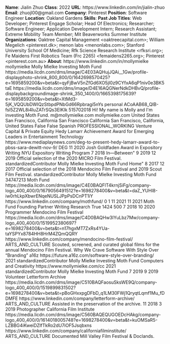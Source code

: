 **Name**: Jialin Zhuo
**Class**: 2022
**URL**: https://www\.linkedin\.com/in/jialin\-zhuo
**Email**: zhuojl00@gmail\.com
**Company**: Pinterest
**Position**: Software Engineer
**Location**: Oakland Gardens
**Skills**: 
**Past Job Titles**: Web Developer; Pinterest Engage Scholar; Head Of Electronics; Researcher; Software Engineer; Application Development Intern; Research Assistant; Extreme Mobility Team Member; Mit Beaverworks Summer Institute
**Organizations**: Oaktree Capital Management <oaktreecapital\.com>; William Megelich <pinterest\.dk>; menon labs <menonlabs\.com>; Stanford University School Of Medicine; Rfk Science Research Institute <rfksri\.org>; Fe Maidens First Robotics Team \(Frc 2265\) <femaidens2265\.org>; Pinterest <pinterest\.com\.au>
**About**: https://www\.linkedin\.com/in/mollymielke mollymielke Molly Mielke Investing Moth Fund https://media\.licdn\.com/dms/image/C4E03AQHujJQAi\_\_1Gw/profile\-displayphoto\-shrink\_800\_800/0/1642698570425?e=1695859200&v=beta&t=qyFjBwV5nZfGd6XO5jI0z9CYfxA6qP1niv0e3BK5taE https://media\.licdn\.com/dms/image/D4E16AQGNerNdkDHBvQ/profile\-displaybackgroundimage\-shrink\_350\_1400/0/1665398175639?e=1695859200&v=beta&t=XtMd3\-5jK\_VQQUbDWIQzStbpdPNbGd66Rpbragi5nYs personal ACoAAB68\_QIB\-fsl5Z2WL8i4IuZATrSQs3EIKIk 515702018 Hi\! My name is Molly and I'm investing Moth Fund\.  m@mollymielke\.com mollymielke\.com United States San Francisco, California San Francisco California San Francisco, California, United States False False Spanish PROFESSIONAL\_WORKING Venture Capital & Private Equity Hedy Lamarr Achievement Award for Emerging Leaders in Entertainment Technology https://www\.mediaplaynews\.com/deg\-to\-present\-hedy\-lamarr\-award\-to\-pbss\-sara\-dewitt\-nov\-9/ DEG 11 2020 Josh Goldfaden Award in Expository Writing NYU Expository Writing Program 7 2018 In—Between" 9 2019 12 2019 Official selection of the 2020 MICRO Film Festival\. standardizedContributor Molly Mielke Investing Moth Fund Home" 8 2017 12 2017 Official selection of the 2018 Mendocino Film Festival and 2019 Scout Film Festival\. standardizedContributor Molly Mielke Investing Moth Fund 34747213 Moth Fund https://media\.licdn\.com/dms/image/C4E0BAQFlT4krnjSiFg/company\-logo\_400\_400/0/1679056491512?e=1698278400&v=beta&t=daZ\_YUHl8\-iw0rhLkpXbwrENqeNUSLJPpPsDCnPT1iY https://www\.linkedin\.com/company/mothfund/ 0 1 11 2021 11 2021 Moth Fund Founding Partner Writing Research True 1424 500 7 2018 10 2020 Programmer Mendocino Film Festival https://media\.licdn\.com/dms/image/C4D0BAQHw3IYuLbz7Mw/company\-logo\_400\_400/0/1519952380697?e=1698278400&v=beta&t=n17hgxMT7ZxRs4YUa\-taYSPYx8784HH8HrM4ZQmQQRY https://www\.linkedin\.com/company/mendocino\-film\-festival/ ARTS\_AND\_CULTURE Scouted, screened, and curated global films for the annual Mendocino Film Festival\. Why We Crave Software With Style Over “Branding” a16z https://future\.a16z\.com/software\-style\-over\-branding/ 2021 standardizedContributor Molly Mielke Investing Moth Fund Computers and Creativity https://www\.mollymielke\.com/cc 2021 standardizedContributor Molly Mielke Investing Moth Fund 7 2019 9 2019 Volunteer Letterform Archive https://media\.licdn\.com/dms/image/C510BAQFaosuSksWE9Q/company\-logo\_400\_400/0/1519899831502?e=1698278400&v=beta&t=pBoGHxxpgDFbD\_q1LM30FWj1QryqtLqmf1Mu\_fDDMFE https://www\.linkedin\.com/company/letterform\-archive/ ARTS\_AND\_CULTURE Assisted in the preservation of the archive\. 11 2018 3 2019 Photographer California Film Institute https://media\.licdn\.com/dms/image/C560BAQEQUGOEDcHAkg/company\-logo\_400\_400/0/1614018005748?e=1698278400&v=beta&t=kuOMSaR5\-LZBBG4iKweiDZlfTkRo2dU7iOF5Jsqbxns https://www\.linkedin\.com/company/californiafilminstitute/ ARTS\_AND\_CULTURE Documented Mill Valley Film Festival & Doclands\.
